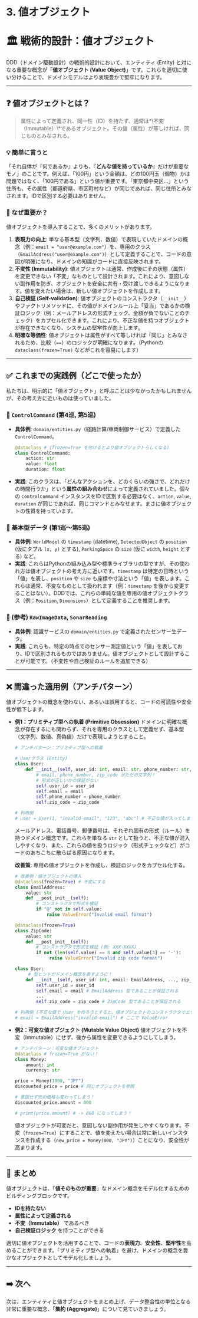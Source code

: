 # 3. 値オブジェクト

# 🏛️ 戦術的設計：値オブジェクト

DDD（ドメイン駆動設計）の戦術的設計において、エンティティ (Entity) と対になる重要な概念が「**値オブジェクト (Value Object)**」です。これらを適切に使い分けることで、ドメインモデルはより表現豊かで堅牢になります。

---

## ❓ 値オブジェクトとは？

> 属性によって定義され、同一性（ID）を持たず、通常は\*\不変（Immutable）\\*であるオブジェクト。その値（属性）が等しければ、同じものとみなされる。
> 

### 💡 簡単に言うと

「それ自体が『何であるか』よりも、『**どんな値を持っているか**』だけが重要なモノ」のことです。例えば、「100円」という金額は、どの100円玉（個物）かは問題ではなく、「100円である」という値が重要です。「東京都中央区…」という住所も、その属性（都道府県、市区町村など）が同じであれば、同じ住所とみなされます。IDで区別する必要はありません。

### 🤔 なぜ重要か？

値オブジェクトを導入することで、多くのメリットがあります。

1. **表現力の向上**:
単なる基本型（文字列、数値）で表現していたドメインの概念（例：`email = "user@example.com"`）を、専用のクラス（`EmailAddress("user@example.com")`）として定義することで、コードの意図が明確になり、ドメインの知識がコードに直接反映されます。
2. **不変性 (Immutability)**:
値オブジェクトは通常、作成後にその状態（属性）を変更できない「不変」なものとして設計されます。これにより、意図しない副作用を防ぎ、オブジェクトを安全に共有・受け渡しできるようになります。値を変えたい場合は、新しい値オブジェクトを作成します。
3. **自己検証 (Self-validation)**:
値オブジェクトのコンストラクタ（`__init__`）やファクトリメソッドに、その値がドメインルール上「妥当」であるかの検証ロジック（例：メールアドレスの形式チェック、金額が負でないことのチェック）をカプセル化できます。これにより、不正な値を持つオブジェクトが存在できなくなり、システムの堅牢性が向上します。
4. **明確な等価性**:
値オブジェクトは属性がすべて等しければ「同じ」とみなされるため、比較（`==`）のロジックが明確になります。（Pythonの `dataclass(frozen=True)` などがこれを容易にします）

---

## ✅ これまでの実践例（どこで使ったか）

私たちは、明示的に「値オブジェクト」と呼ぶことは少なかったかもしれませんが、その考え方に近いものは使っていました。

### 📌 `ControlCommand` (第4巡, 第5巡)

- **具体例**: `domain/entities.py`（経路計算/車両制御サービス）で定義した `ControlCommand`。
    
    ```python
    @dataclass # (frozen=True を付けるとより値オブジェクトらしくなる)
    class ControlCommand:
        action: str
        value: float
        duration: float
    
    ```
    
- **実践**: このクラスは、「どんなアクションを、どのくらいの強さで、どれだけの時間行うか」という**属性の組み合わせ**によって定義されていました。個々の `ControlCommand` インスタンスをIDで区別する必要はなく、`action`, `value`, `duration` が同じであれば、同じコマンドとみなせます。まさに値オブジェクトの性質を持っています。

### 📌 基本型データ (第1巡〜第5巡)

- **具体例**: `WorldModel` の `timestamp` (datetime), `DetectedObject` の `position` (仮にタプル `(x, y)` とする), `ParkingSpace` の `size` (仮に `width`, `height` とする) など。
- **実践**: これらはPythonの組み込み型や標準ライブラリの型ですが、その使われ方は値オブジェクトの考え方に近いです。`timestamp` は特定の日時という「値」を表し、`position` や `size` も座標や寸法という「値」を表します。これらは通常、不変なものとして扱われます（例：`timestamp` を後から変更することはない）。DDDでは、これらの単純な値を専用の値オブジェクトクラス（例：`Position`, `Dimensions`）として定義することを推奨します。

### 📌 (参考) `RawImageData`, `SonarReading`

- **具体例**: 認識サービスの `domain/entities.py` で定義されたセンサー生データ。
- **実践**: これらも、特定の時点でのセンサー測定値という「値」を表しており、IDで区別されるものではありません。値オブジェクトとして設計することが可能です。（不変性や自己検証のルールを追加できる）

---

## ❌ 間違った適用例（アンチパターン）

値オブジェクトの概念を使わない、あるいは誤用すると、コードの可読性や安全性が低下します。

- **例1：プリミティブ型への執着 (Primitive Obsession)**
ドメインに明確な概念が存在するにも関わらず、それを専用のクラスとして定義せず、基本型（文字列、数値、真偽値）だけで表現しようとすること。
    
    ```python
    # アンチパターン：プリミティブ型への執着
    
    # Userクラス (Entity)
    class User:
        def __init__(self, user_id: int, email: str, phone_number: str, zip_code: str):
            # email, phone_number, zip_code がただの文字列！
            # 形式が正しいかの保証がない
            self.user_id = user_id
            self.email = email
            self.phone_number = phone_number
            self.zip_code = zip_code
    
    # 利用側
    # user = User(1, "invalid-email", "123", "abc") # 不正な値が入ってしまう！
    
    ```
    
    メールアドレス、電話番号、郵便番号は、それぞれ固有の形式（ルール）を持つドメイン概念です。これらを単なる `str` として扱うと、不正な値が混入しやすくなり、また、これらの値を扱うロジック（形式チェックなど）がコードのあちこちに散らばる原因になります。
    
    **改善策**: 専用の値オブジェクトを作成し、検証ロジックをカプセル化する。
    
    ```python
    # 改善例：値オブジェクトの導入
    @dataclass(frozen=True) # 不変にする
    class EmailAddress:
        value: str
        def __post_init__(self):
            # コンストラクタで形式を検証
            if "@" not in self.value:
                raise ValueError("Invalid email format")
    
    @dataclass(frozen=True)
    class ZipCode:
        value: str
        def __post_init__(self):
            # コンストラクタで形式を検証 (例: XXX-XXXX)
            if not (len(self.value) == 8 and self.value[3] == '-'):
                 raise ValueError("Invalid zip code format")
    
    class User:
         # 型ヒントがドメイン概念を表すように！
        def __init__(self, user_id: int, email: EmailAddress, ..., zip_code: ZipCode):
            self.user_id = user_id
            self.email = email # EmailAddress 型であることが保証される
            ...
            self.zip_code = zip_code # ZipCode 型であることが保証される
    
    # 利用側 (不正な値で User を作ろうとすると、値オブジェクトのコンストラクタでエラーになる)
    # email = EmailAddress("invalid-email") # ここで ValueError
    
    ```
    
- **例2：可変な値オブジェクト (Mutable Value Object)**
値オブジェクトを不変（Immutable）にせず、後から属性を変更できるようにしてしまう。
    
    ```python
    # アンチパターン：可変な値オブジェクト
    @dataclass # frozen=True がない！
    class Money:
        amount: int
        currency: str
    
    price = Money(1000, "JPY")
    discounted_price = price # 同じオブジェクトを参照
    
    # 意図せず元の価格も変わってしまう！
    discounted_price.amount = 800
    
    # print(price.amount) # -> 800 になってしまう！
    
    ```
    
    値オブジェクトが可変だと、意図しない副作用が発生しやすくなります。不変（`frozen=True`）にすることで、値を変えたい場合は常に新しいインスタンスを作成する（`new_price = Money(800, "JPY")`）ことになり、安全性が高まります。
    

---

## 📝 まとめ

値オブジェクトは、「**値そのものが重要**」なドメイン概念をモデル化するためのビルディングブロックです。

- **IDを持たない**
- **属性によって定義される**
- **不変（Immutable）** であるべき
- **自己検証ロジック** を持つことができる

適切に値オブジェクトを活用することで、コードの**表現力**、**安全性**、**堅牢性**を高めることができます。「プリミティブ型への執着」を避け、ドメインの概念を豊かなオブジェクトとしてモデル化しましょう。

---

## ➡️ 次へ

次は、エンティティと値オブジェクトをまとめ上げ、データ整合性の単位となる非常に重要な概念、「**集約 (Aggregate)**」について見ていきましょう。